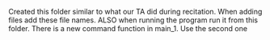 Created this folder similar to what our TA did during recitation. When adding files add these file names.
ALSO
when running the program run it from this folder. There is a new command function in main_1. Use the second one
